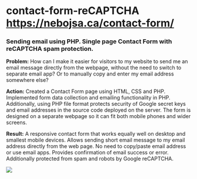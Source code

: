 # contact-form-reCAPTCHA <https://nebojsa.ca/contact-form/>
### Sending email using PHP. Single page Contact Form with reCAPTCHA spam protection.

**Problem:** How can I make it easier for visitors to my website to send me an email message directly from the webpage, without the need to switch to separate email app? Or to manually copy and enter my email address somewhere else? 

**Action:** Created a Contact Form page using HTML, CSS and PHP. Implemented form data collection and emailing functionality in PHP. Additionally, using PHP file format protects security of Google secret keys and email addresses in the source code deployed on the server. The form is designed on a separate webpage so it can fit both mobile phones and wider screens. 

**Result:** A responsive contact form that works equally well on desktop and smallest mobile devices. Allows sending short email message to my email address directly from the web page. No need to copy/paste email address or use email apps. Provides confirmation of email success or error. Additionally protected from spam and robots by Google reCAPTCHA.

<img src="https://nradojcic.github.io/project-screenshots/Project-4.jpg" >
